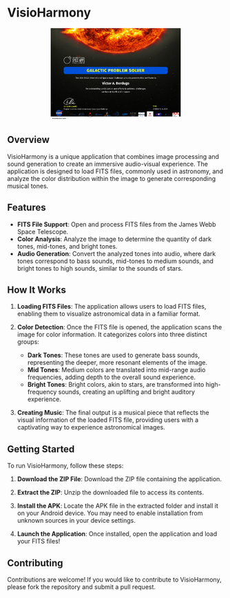 # VisioHarmony

<p align="center">
  <img src="GalacticProblemSolver.jpg" alt="Galactic Problem Solver" style="width:60%; margin:auto;" />
</p>

## Overview

VisioHarmony is a unique application that combines image processing and sound generation to create an immersive audio-visual experience. The application is designed to load FITS files, commonly used in astronomy, and analyze the color distribution within the image to generate corresponding musical tones.

## Features

- **FITS File Support**: Open and process FITS files from the James Webb Space Telescope.
- **Color Analysis**: Analyze the image to determine the quantity of dark tones, mid-tones, and bright tones.
- **Audio Generation**: Convert the analyzed tones into audio, where dark tones correspond to bass sounds, mid-tones to medium sounds, and bright tones to high sounds, similar to the sounds of stars.

## How It Works

1. **Loading FITS Files**: The application allows users to load FITS files, enabling them to visualize astronomical data in a familiar format.
  
2. **Color Detection**: Once the FITS file is opened, the application scans the image for color information. It categorizes colors into three distinct groups:
   - **Dark Tones**: These tones are used to generate bass sounds, representing the deeper, more resonant elements of the image.
   - **Mid Tones**: Medium colors are translated into mid-range audio frequencies, adding depth to the overall sound experience.
   - **Bright Tones**: Bright colors, akin to stars, are transformed into high-frequency sounds, creating an uplifting and bright auditory experience.

3. **Creating Music**: The final output is a musical piece that reflects the visual information of the loaded FITS file, providing users with a captivating way to experience astronomical images.

## Getting Started

To run VisioHarmony, follow these steps:

1. **Download the ZIP File**: Download the ZIP file containing the application.

2. **Extract the ZIP**: Unzip the downloaded file to access its contents.

3. **Install the APK**: Locate the APK file in the extracted folder and install it on your Android device. You may need to enable installation from unknown sources in your device settings.

4. **Launch the Application**: Once installed, open the application and load your FITS files!

## Contributing

Contributions are welcome! If you would like to contribute to VisioHarmony, please fork the repository and submit a pull request.
